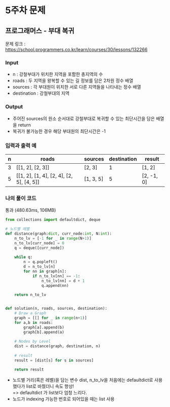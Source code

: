 # 5주차 문제

## 프로그래머스 - 부대 복귀 
문제 링크 : https://school.programmers.co.kr/learn/courses/30/lessons/132266

### **Input**
- n : 강철부대가 위치한 지역을 포함한 총지역의 수
- roads : 두 지역을 왕복할 수 있는 길 정보를 담은 2차원 정수 배열
- sources : 각 부대원이 위치한 서로 다른 지역들을 나타내는 정수 배열
- destination : 강철부대의 지역

### **Output**
- 주어진 sources의 원소 순서대로 강철부대로 복귀할 수 있는 최단시간을 담은 배열을 return
- 복귀가 불가능한 경우 해당 부대원의 최단시간은 -1


### **입력과 출력 예**
| n | roads     | sources | destination | result|
|---|-----------|---------|-------------|-------|
| 3 |[[1, 2], [2, 3]]|[2, 3]|1	|[1, 2]|
| 5	|[[1, 2], [1, 4], [2, 4], [2, 5], [4, 5]] |	[1, 3, 5] |	5 |	[2, -1, 0]


### **나의 풀이 코드**

통과 (480.63ms, 106MB)
```python
from collections import defaultdict, deque

# 노드별 레벨
def distance(graph:dict, curr_node:int, N:int):
    n_to_lv = [-1 for _ in range(N+1)]
    n_to_lv[curr_node] = 0
    q = deque([curr_node])
    
    while q:
        n = q.popleft()
        d = n_to_lv[n]
        for nn in graph[n]:
            if n_to_lv[nn] == -1:
                n_to_lv[nn] = d + 1
                q.append(nn)
            
    return n_to_lv


def solution(n, roads, sources, destination):
    # Draw a Graph
    graph = [[] for _ in range(n+1)]
    for a,b in roads:
        graph[a].append(b)
        graph[b].append(a)
    
    # Nodes by Level
    dist = distance(graph, destination, n)
    
    # result
    result = [dist[s] for s in sources]

    return result
```
- 노드별 거리(혹은 레벨)을 담는 변수 dist, n_to_lv을 처음에는 defaultdict로 사용했다가 list로 바꿨더니 속도 향상!<br>
=> defaultdict 가 list보다 엄청 느리다.
- 노드가 indexing 가능한 번호로 되어있을 때는 list 사용